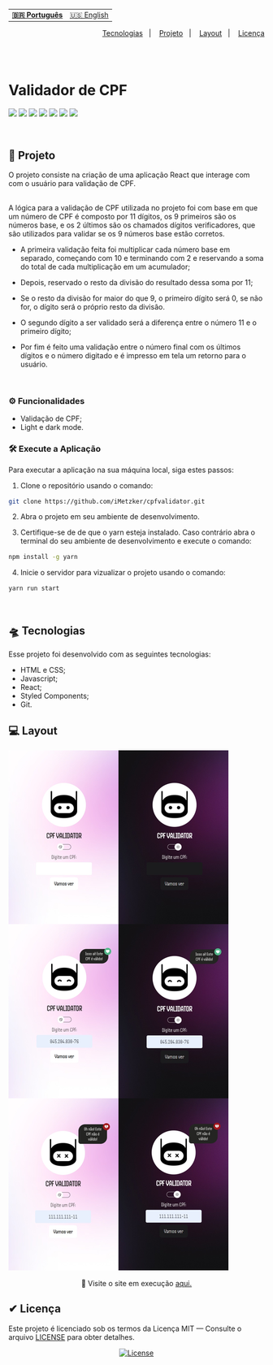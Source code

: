 <table align="left">
    <tr>
        <td>
            <b>
              <a href="README.md"> 🇧🇷 Português </a>
            </b>
        </td>
        <td>
            <a href="readme-us.md"> 🇺🇸 English </a>
        </td>
    </tr>

</table>


<p align="right">
  <a href="#-tecnologias">Tecnologias</a>&nbsp;&nbsp;&nbsp;|&nbsp;&nbsp;&nbsp;
  <a href="#-projeto">Projeto</a>&nbsp;&nbsp;&nbsp;|&nbsp;&nbsp;&nbsp;
  <a href="#-layout">Layout</a>&nbsp;&nbsp;&nbsp;|&nbsp;&nbsp;&nbsp;
  <a href="#-licença">Licença</a>
</p>

<br> <br>

# Validador de CPF 
![](https://img.shields.io/badge/HTML5-E34F26?style=for-the-badge&logo=html5&logoColor=white)
![](https://img.shields.io/badge/CSS3-1572B6?style=for-the-badge&logo=css3&logoColor=white)
![](https://img.shields.io/badge/javascript-yellow?style=for-the-badge&logo=javascript&logoColor=white)
![](https://img.shields.io/badge/reactJS-20b2aa?style=for-the-badge&logo=react&logoColor=white)
 ![](https://img.shields.io/badge/styled_components-fe4164?style=for-the-badge&logo=styled-components&logoColor=white)
![](https://img.shields.io/badge/Visual_Studio_Code-0078D4?style=for-the-badge&logo=visual%20studio%20code&logoColor=white)
![](https://img.shields.io/badge/Markdown-000000?style=for-the-badge&logo=markdown&logoColor=white)

<br>

## 🚀 Projeto

O projeto consiste na criação de uma aplicação React que interage com com o usuário para validação de CPF.

<br>
A lógica para a validação de CPF utilizada no projeto foi com base em que um número de CPF é composto por 11 dígitos, os 9 primeiros são os números base, e os 2 últimos são os chamados dígitos verificadores, que são utilizados para validar se os 9 números base estão corretos.

- A primeira validação feita foi  multiplicar cada número base em separado, começando com 10 e terminando com 2 e reservando a soma do total de cada multiplicação em um acumulador; 

- Depois, reservado o resto da divisão do resultado dessa soma por 11;

- Se o resto da divisão for maior do que 9, o primeiro dígito será 0, se não for, o dígito será o próprio resto da divisão.

- O segundo dígito a ser validado será a diferença entre o número 11 e o primeiro dígito;

- Por fim é feito uma validação entre o número final com os últimos dígitos e o número digitado e é impresso em tela um retorno para o usuário.

<br>

### ⚙ Funcionalidades 
- Validação de CPF;
- Light e dark mode.

### 🛠 Execute a Aplicação
Para executar a aplicação na sua máquina local, siga estes passos:
<br>
1. Clone o repositório usando o comando: 

```bash
git clone https://github.com/iMetzker/cpfvalidator.git
```
2. Abra o projeto em seu ambiente de desenvolvimento.

3. Certifique-se de de que o yarn esteja instalado. Caso contrário abra o terminal do seu ambiente de desenvolvimento e execute o comando:

```bash
npm install -g yarn
```
4. Inicie o servidor para vizualizar o projeto usando o comando:

```bash
yarn run start
```
<br>

## 🛸 Tecnologias

Esse projeto foi desenvolvido com as seguintes tecnologias:

- HTML e CSS;
- Javascript;
- React;
- Styled Components;
- Git.

## 💻 Layout

<img src="./src/assets/img/preview/preview-validator.png" alt="preview do projeto">

<br>

<p align="center">🔎 Visite o site em execução <a href="https://cpfvalidator-imetzker.netlify.app/">aqui.</a>
</p>

## ✔ Licença
Este projeto é licenciado sob os termos da Licença MIT — Consulte o arquivo <a href="/LICENSE">LICENSE</a> para obter detalhes.

<p align="center">
  <a href="/LICENSE">
    <img alt="License" src="https://img.shields.io/static/v1?label=license&message=MIT&color=49AA26&labelColor=000000">
  </a>
</p>


